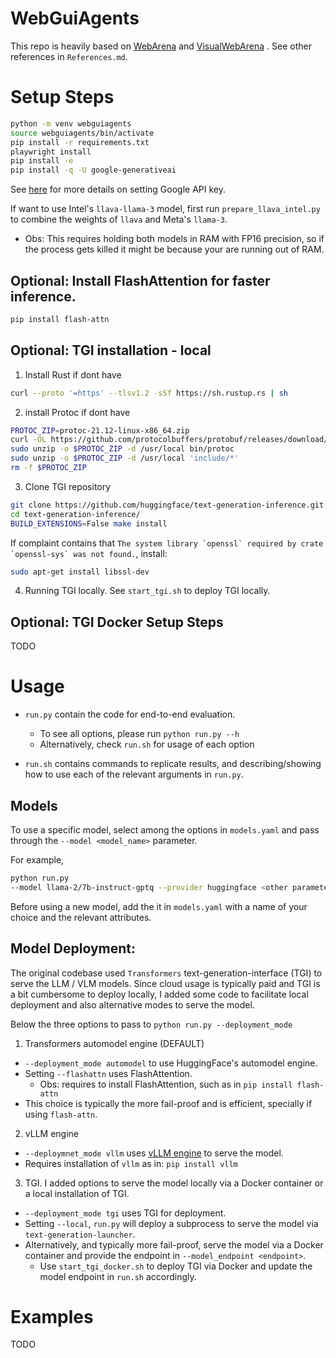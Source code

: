 # WebGuiAgents
This repo is heavily based on [WebArena](https://github.com/web-arena-x/webarena) and [VisualWebArena](https://github.com/web-arena-x/visualwebarena) <link> . See other references in `References.md`.

# Setup Steps
```bash
python -m venv webguiagents
source webguiagents/bin/activate
pip install -r requirements.txt
playwright install
pip install -e 
pip install -q -U google-generativeai
```

See [here](https://ai.google.dev/gemini-api/docs/get-started/python
) for more details on setting Google API key.

If want to use Intel's `llava-llama-3` model, first run `prepare_llava_intel.py` to combine the weights of `llava` and Meta's `llama-3`. 
- Obs: This requires holding both models in RAM with FP16 precision, so if the process gets killed it might be because your are running out of RAM.


## Optional: Install FlashAttention for faster inference.

```bash
pip install flash-attn
```


## Optional: TGI installation - local
1) Install Rust if dont have
```bash
curl --proto '=https' --tlsv1.2 -sSf https://sh.rustup.rs | sh
```
2) install Protoc if dont have
```bash
PROTOC_ZIP=protoc-21.12-linux-x86_64.zip
curl -OL https://github.com/protocolbuffers/protobuf/releases/download/v21.12/$PROTOC_ZIP
sudo unzip -o $PROTOC_ZIP -d /usr/local bin/protoc
sudo unzip -o $PROTOC_ZIP -d /usr/local 'include/*'
rm -f $PROTOC_ZIP
```

3) Clone TGI repository
```bash
git clone https://github.com/huggingface/text-generation-inference.git
cd text-generation-inference/
BUILD_EXTENSIONS=False make install
```

If complaint contains  that ```The system library `openssl` required by crate `openssl-sys` was not found.```, install: 

```bash
sudo apt-get install libssl-dev
```

4) Running TGI locally. See `start_tgi.sh` to deploy TGI locally.


## Optional: TGI Docker Setup Steps
TODO


# Usage
- `run.py` contain the code for end-to-end evaluation.
    - To see all options, please run `python run.py --h`
    - Alternatively, check `run.sh` for usage of each option

- `run.sh` contains commands to replicate results, and describing/showing how to use each of the relevant arguments in `run.py`.

## Models
To use a specific model, select among the options in `models.yaml` and pass through the `--model <model_name>` parameter. 

For example, 

```bash
python run.py
--model llama-2/7b-instruct-gptq --provider huggingface <other parameters>
```

Before using a new model, add the it in `models.yaml` with a name of your choice and the relevant attributes. 

## Model Deployment: 
The original codebase used `Transformers` text-generation-interface (TGI) to serve the LLM / VLM models. Since cloud usage is typically paid and TGI is a bit cumbersome to deploy locally, I added some code to facilitate local deployment and also alternative modes to serve the model.

Below the three options to pass to `python run.py --deployment_mode`

1) Transformers automodel engine (DEFAULT)
- `--deployment_mode automodel` to use HuggingFace's automodel engine.
- Setting `--flashattn` uses FlashAttention. 
    - Obs: requires to install FlashAttention, such as in `pip install flash-attn`
- This choice is typically the more fail-proof and is efficient, specially if using `flash-attn`.

2) vLLM engine
- `--deploymnet_mode vllm` uses [vLLM engine](https://blog.vllm.ai/2023/06/20/vllm.html) to serve the model. 
- Requires installation of `vllm` as in: `pip install vllm`

3) TGI. 
I added options to serve the model locally via a Docker container or a local installation of TGI. 
- `--deployment_mode tgi` uses TGI for deployment.
- Setting `--local`, `run.py` will deploy a subprocess to serve the model via `text-generation-launcher`.
- Alternatively, and typically more fail-proof, serve the model via a Docker container and provide the endpoint in `--model_endpoint <endpoint>`. 
    - Use `start_tgi_docker.sh` to deploy TGI via Docker and update the model endpoint in `run.sh` accordingly.


# Examples
TODO
